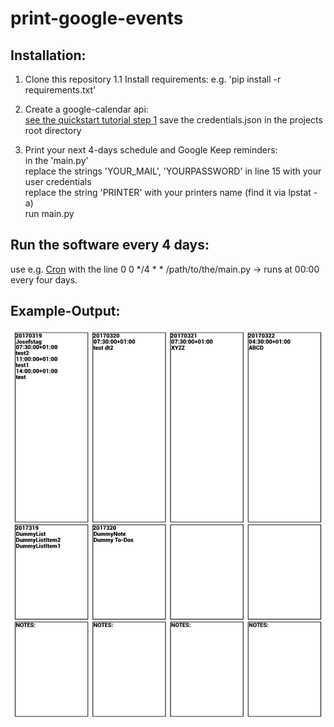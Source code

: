 # print-google-events

## Installation:

1. Clone this repository
  1.1 Install requirements: e.g. 'pip install -r requirements.txt'
2. Create a google-calendar api:  
[see the quickstart tutorial step 1](https://developers.google.com/google-apps/calendar/quickstart/python) 
save the credentials.json in the projects root directory

3. Print your next 4-days schedule and Google Keep reminders:  
in the 'main.py'  
replace the strings 'YOUR_MAIL', 'YOURPASSWORD' in line 15 with your user credentials  
replace the string 'PRINTER' with your printers name (find it via lpstat -a)  
run main.py

## Run the software every 4 days:

use e.g. [Cron](https://help.ubuntu.com/community/CronHowto) with the 
line 0 0 */4 \* \*  /path/to/the/main.py  -> runs at 00:00 every four days.

## Example-Output:

![Image Example](./printbuffer.png?raw=true )


